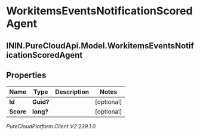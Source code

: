 # WorkitemsEventsNotificationScoredAgent

## ININ.PureCloudApi.Model.WorkitemsEventsNotificationScoredAgent

## Properties

|Name | Type | Description | Notes|
|------------ | ------------- | ------------- | -------------|
| **Id** | **Guid?** |  | [optional] |
| **Score** | **long?** |  | [optional] |



_PureCloudPlatform.Client.V2 239.1.0_
